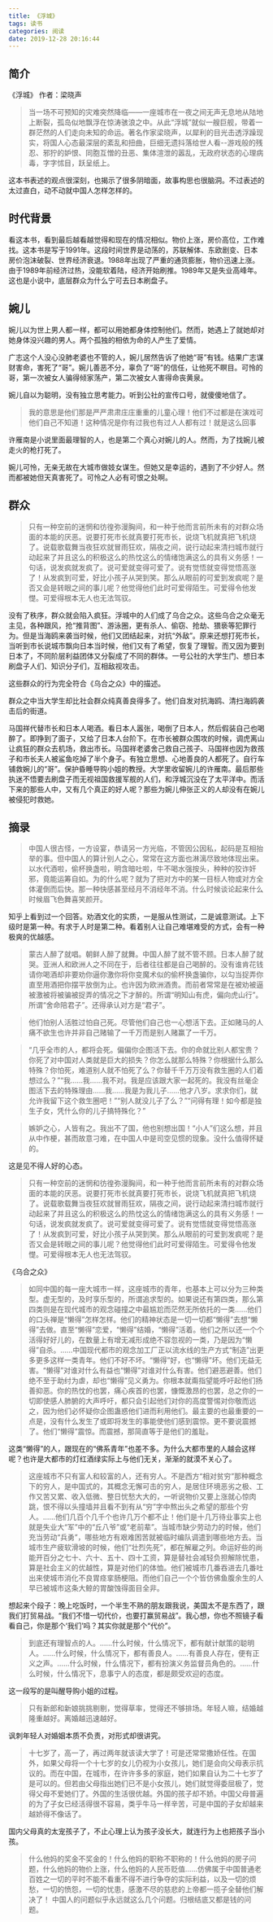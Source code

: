 ```yaml
---
title: 《浮城》
tags: 读书
categories: 阅读
date: 2019-12-28 20:16:44
---
```


## 简介
《浮城》 作者：梁晓声
> 当一场不可预知的灾难突然降临——一座城市在一夜之间无声无息地从陆地上断裂，孤岛似地飘浮在惊涛骇浪之中。从此“浮城”就似一艘巨舰，带着一群茫然的人们走向未知的命运。著名作家梁晓声，以犀利的目光击透浮躁现实，将国人心态最深层的紊乱和扭曲，巨细无遗抖落给世人看--游戏般的残忍、邪狞的妒恨、同胞互憎的丑恶、集体渲泄的嚣乱，无政府状态的心理病毒，字字怵目，跃呈纸上。

这本书表述的观点很深刻，也揭示了很多阴暗面，故事构思也很脑洞。不过表述的太过直白，动不动就中国人怎样怎样的。

## 时代背景
看这本书，看到最后越看越觉得和现在的情况相似。物价上涨，房价高位，工作难找。这本书是写于1991年。这段时间世界是动荡的，苏联解体、东欧剧变、日本房价泡沫破裂、世界经济衰退。1988年出现了严重的通货膨胀，物价迅速上涨。由于1989年前经济过热，没能软着陆，经济开始刷推。1989年又是失业高峰年。这也是小说中，底层群众为什么宁可去日本刷盘子。

## 婉儿

婉儿以为世上男人都一样，都可以用她都身体控制他们。然而，她遇上了就她却对她身体没兴趣的男人。两个孤独的相依为命的人产生了爱情。

广志这个人没心没肺老婆也不管的人，婉儿居然告诉了他她“哥”有钱。结果广志谋财害命，害死了“哥”。婉儿善恶不分，辜负了“哥”的信任，让他死不瞑目。可怜的哥，第一次被女人骗得倾家荡产，第二次被女人害得命丧黄泉。

婉儿自以为聪明，没有独立思考能力。听到公社的宣传口号，就傻傻地信了。

> 我的意思是他们那是严严肃肃庄庄重重的儿童心理！他们不过都是在演戏可他们自己不知道！这种情况是你有过我也有过人人都有过！就是这么回事

许雁南是小说里面最理智的人，也是第二个真心对婉儿的人。然而，为了找婉儿被走火的枪打死了。

婉儿可怜，无亲无故在大城市做妓女谋生。但她又是幸运的，遇到了不少好人。然而都被她但天真害死了。可怜之人必有可恨之处啊。

## 群众
> 只有一种空前的迷惘和彷徨弥漫胸间，和一种于他而言前所未有的对群众场面的本能的厌恶。说要打死市长就真要打死市长，说烧飞机就真把飞机烧了。说载歌载舞当夜狂欢就冒雨狂欢，隔夜之间，说行动起来清扫城市就行动起来了并且这么的积极这么的热忱这么的情绪饱满这么的具有义务感！一句话，说发疯就发疯了。说可爱就变得可爱了。说有觉悟就变得觉悟高涨了！从发疯到可爱，好比小孩子从哭到笑。那么从眼前的可爱到发疯呢？是否又会是转眼之间的事儿呢？他觉得他们此时可爱得陌生。可爱得令他发憷。可爱得根本无人也无法驾驭。

没有了秩序，群众就会陷入疯狂。浮城中的人们成了乌合之众。这些乌合之众毫无主见，各种跟风，抢“推背图”、游泳圈，更有杀人、偷窃、抢劫、猥亵等犯罪行为。但是当海鸥来袭当时候，他们又团结起来，对抗“外敌”。原来还想打死市长，当听到市长说城市飘向日本当时候，他们又有了希望，恢复了理智。而又因为要到日本了，不同阶层利益团体又分裂成了不同的群体。一号公社的大学生门、想日本刷盘子人们、知识分子们，互相敌视攻击。

这些群众的行为完全符合《乌合之众》中的描述。

群众之中当大学生却比社会群众纯真善良得多了。他们自发对抗海鸥、清扫海鸥袭击后的街道。

马国祥代替市长和日本人喝酒。看日本人嚣张，喝倒了日本人，然后假装自己也喝醉了。即挣到了面子，又给了日本人台阶下。在市长被群众围攻的时候，调虎离山让疯狂的群众去机场，救出市长。马国祥老婆舍己救自己孩子、马国祥也因为救孩子和市长夫人被鲨鱼吃掉了半个身子。有独立思想、心地善良的人都死了。自行车铺救婉儿的“哥”。保护昏睡导购小姐的教授。大学里收留婉儿的许雁南。最后那些执迷不悟要去刷盘子而无视祖国救援军舰的人们，和浮城沉没在了太平洋中。而活下来的那些人中，又有几个真正的好人呢？那些为婉儿伸张正义的人却没有在婉儿被侵犯时救她。


## 摘录
>中国人很古怪，一方设宴，恭请另一方光临，不管因公因私，起码是互相抬举的事。但中国人的算计别人之心，常常在这方面也淋漓尽致地体现出来。以水代酒啦，偷杯换盏啦，明含暗吐啦，牛不喝水强按头，种种的狡诈奸邪，竟能运筹自如。为的什么呢？就为了把对方中的某一目标人物或对方全体灌倒而后快。那一种快感甚至经月不消经年不消。什么时候谈论起来什么时候眉飞色舞喜笑颜开。

知乎上看到过一个回答。劝酒文化的实质，一是服从性测试，二是诚意测试。上下级时是第一种。有求于人时是第二种。看着别人让自己难堪难受的方式，会有一种极爽的优越感。

> 蒙古人醉了就唱。朝鲜人醉了就舞。中国人醉了就不管不顾。日本人醉了就哭。亚洲人和欧洲人之不同在于，后者往往都是自己喝醉的。没有谁肯花钱请你喝酒却非要劝你逼你激你将你变魔术似的偷杯换盏骗你，以勾当捉弄你直至用酒把你摆平放倒为止。也许因为欧洲酒贵。而前者常常是在被劝被逼被激被将被骗被捉弄的情况之下才醉的。所谓“明知山有虎，偏向虎山行”。所谓“舍命陪君子”。还得承认对方是“君子”。

> 他们怕别人活胜过怕自己死。尽管他们自己也一心想活下去。正如赌马的人痛不欲生也许并非自己赌输了一千万而是别人赌赢了一千万。

> “几乎全市的人，都将会死。偏偏你企图活下去。你的命就比别人都宝贵？你死了对中国对人类就是巨大的损失？你怎么就那么特殊？你根据什么那么特殊？你怕死，难道别人就不怕死了么？你替千千万万没有救生圈的人们着想过么？”“我……我……我不对。我是应该跟大家一起死的。我没有丝毫企图活下去的特殊理由……我……我是为我儿子……他才八岁。求求你们，就允许我留下这个救生圈吧！”“别人就没儿子了么？”“问得有理！如今都是独生子女，凭什么你的儿子搞特殊化？”

> 嫉妒之心，人皆有之。我出不了国，他也别想出国！“小人”们这么想，并且从中作梗，甚而故意刁难，在中国人中是司空见惯的现象。没什么值得怀疑的。

这是见不得人好的心态。

> 只有一种空前的迷惘和彷徨弥漫胸间，和一种于他而言前所未有的对群众场面的本能的厌恶。说要打死市长就真要打死市长，说烧飞机就真把飞机烧了。说载歌载舞当夜狂欢就冒雨狂欢，隔夜之间，说行动起来清扫城市就行动起来了并且这么的积极这么的热忱这么的情绪饱满这么的具有义务感！一句话，说发疯就发疯了。说可爱就变得可爱了。说有觉悟就变得觉悟高涨了！从发疯到可爱，好比小孩子从哭到笑。那么从眼前的可爱到发疯呢？是否又会是转眼之间的事儿呢？他觉得他们此时可爱得陌生。可爱得令他发憷。可爱得根本无人也无法驾驭。

《乌合之众》

> 如同中国的每一座大城市一样，这座城市的青年，也基本上可以分为三种类型。虚无型的，及时享乐型的，所谓追求型的。如果说还有第四类，那么第四类则是在现代城市的观念碰撞之中最尴尬而茫然无所依托的一类……他们的口头禅是“懒得”怎样怎样。他们的精神状态是一切一切都“懒得”去想“懒得”去做。直至“懒得”恋爱，“懒得”结婚，“懒得”活着。他们之所以还一个个活得好好儿的，在数量上有增无减形成绝不容忽视的一类，乃是因为“懒得”自杀。……中国现代都市的观念加工厂正以流水线的生产方式“制造”出更多更多这样一类青年。他们不好不坏。“懒得”好，也“懒得”坏。他们无益无害。“懒得”对谁对什么有益也“懒得”对谁对什么有害。他们避恶避善。他们绝不至于助纣为虐，却也“懒得”见义勇为。你根本就甭指望能呼吁起他们扬善抑恶。你的热忱的也罢，痛心疾首的也罢，慷慨激昂的也罢，总之你的一切即使感人肺腑的大声呼吁，都只会引起他们对你的高度警惕对你敬而远之，因为他们必怀疑你企图蛊惑他们进而利用他们。最主要的也最重要的一点是，没有什么发生了或即将发生的事能使他们感到震惊。更不要说震撼了。他们“懒得”震惊。而震撼，那简直等于是他们的羞耻。

这类“懒得”的人，跟现在的“佛系青年”也差不多。为什么大都市里的人越会这样呢？也许是大都市的灯红酒绿实际上与他们无关，渐渐的就漠不关心了。

> 这座城市不只有富人和较富的人，还有穷人。不是西方“相对贫穷”那种概念下的穷人，是中国式的，其概念无懈可击的穷人，是居住环境恶劣之极、工作又苦又累、收入低微、整日忧愁大大的，一听说物价又要上涨就心惊肉跳，恨不得以头撞墙并且看不到有从“穷”字中熬出头之希望的那些个穷人。……他们几百个几千个也许几万个都不止！他们是十几万待业事实上也就是失业大“军”中的“丘八爷”或“老前辈”。当城市缺少劳动力的时候，他们充当劳动“兵勇”，哪些地方有艰难困苦就被临时编队调遣到哪些地方去。当城市生产疲软滑坡的时候，他们“壮烈先死”，都在解雇之列。命运好些的尚能开百分之七十、六十、五十、四十工资，算是替社会减轻负担解除忧患，算是社会主义的优越性，算是对他们的体恤。他们被城市几番吞进去几番吐出来使城市消化不良胃痉挛肠梗阻。而他们自己一个个皆仿佛鱼腹余生的人早已被城市这条大鲸的胃酸蚀得面目全非。

想起来个段子：晚上吃饭时，一个半生不熟的朋友跟我说，美国太不是东西了，跟我们打贸易战。“我们不惜一切代价，也要打赢贸易战”。我心想，你也不照镜子看看自己，你是那个‘我们’吗？其实你就是那个“代价”。

> 到底还有理智点的人。……什么时候，什么情况下，都有献计献策的聪明人。……什么时候，什么情况下，都有善良人。……有善良人存在，便有正义之声。……什么时候，什么情况下，都有扮演义务监督员角色的。……什么时候，什么情况下，息事宁人的态度，都是颇受欢迎的态度。

这一段写的是叫醒导购小姐的过程。

> 只有新郎和新娘挑挑剔剔，觉得草率，觉得还不够排场。年轻人嘛，结婚越隆重越好。离婚越迅速越好。

讽刺年轻人对婚姻本质不负责，对形式却很讲究。

> 十七岁了，高一了，再过两年就该读大学了！可是还常常撒娇任性。在国外，如果父母将一个十七岁的女儿仍视为小女孩儿，她们是会向父母表示抗议的。而在中国，在城市，在许许多多的家庭，她们如果自认为二十七岁了是可以的。但若由父母指出她们已不是小女孩儿，她们就觉得委屈极了，觉得父母不爱她们了。外国的生活很优越。外国的孩子却不娇。中国父母普遍的为了子女已经活得很不容易，类乎牛马一样辛苦，可是中国的子女却越来越娇得不像话了。

国内父母真的太宠孩子了，不止心理上认为孩子没长大，就连行为上也把孩子当小孩。

> 什么他妈的奖金不奖金的！什么他妈的职称不职称的！什么他妈的房子问题，什么他妈的物价上涨，什么他妈的人民币贬值……仿佛属于中国普通老百姓之一切的平时不能不看重不得不进行争夺的实际利益，以及一切的烦愁，一切的愤怨，一切的忧患，感激不尽的慈悲的上帝都一揽子全替他们解决了！
中国人的问题似乎永远就这么几个问题。归根结底又都是钱的问题。